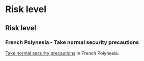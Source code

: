 # Risk level

## Risk level

### French Polynesia - Take normal security precautions

[Take normal security precautions](#levels "Risk Levels") in French Polynesia.